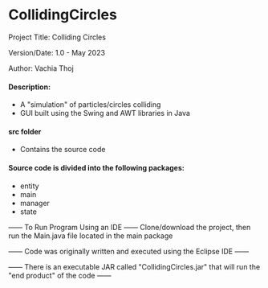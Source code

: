 # CollidingCircles
Project Title: Colliding Circles

Version/Date: 1.0 - May 2023

Author: Vachia Thoj

#### Description: 
- A "simulation" of particles/circles colliding
- GUI built using the Swing and AWT libraries in Java

#### src folder
- Contains the source code

#### Source code is divided into the following packages:
- entity
- main
- manager
- state


—— To Run Program Using an IDE —— Clone/download the project, then run the Main.java file located in the main package

—— Code was originally written and executed using the Eclipse IDE ——

—— There is an executable JAR called "CollidingCircles.jar" that will run the "end product" of the code ——

